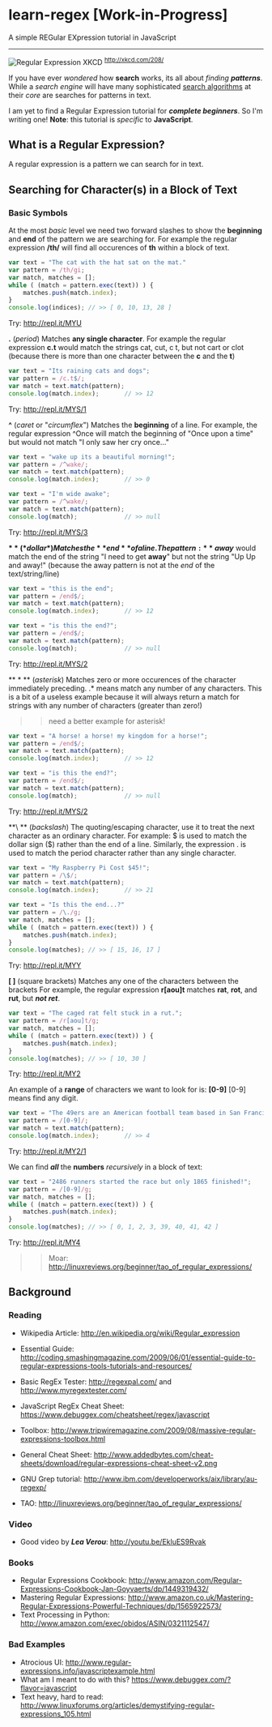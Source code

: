 learn-regex [Work-in-Progress]
===========

A simple REGular EXpression tutorial in JavaScript

- - -

![Regular Expression XKCD](http://imgs.xkcd.com/comics/regular_expressions.png "RegEx save the day")
<sup>http://xkcd.com/208/</sup>

If you have ever *wondered* how **search** works, 
its all about *finding* ***patterns***.
While a *search engine* will have many sophisticated 
[search algorithms](http://en.wikipedia.org/wiki/Search_algorithm) at their
*core* are searches for patterns in text.


I am yet to find a Regular Expression tutorial for ***complete beginners***.
So I'm writing one! 
**Note**: this tutorial is *specific* to **JavaScript**.





## What is a Regular Expression?

A regular expression is a pattern we can search for in text.


## Searching for Character(s) in a Block of Text

### Basic Symbols

At the most *basic* level we need two forward slashes to show the **beginning**
and **end** of the pattern we are searching for.
For example the regular expression **/th/**
will find all occurences of **th** within a block of text.

```javascript
var text = "The cat with the hat sat on the mat."
var pattern = /th/gi;
var match, matches = [];
while ( (match = pattern.exec(text)) ) {
    matches.push(match.index);
}
console.log(indices); // >> [ 0, 10, 13, 28 ]
```
Try: http://repl.it/MYU


**.** (*period*) Matches **any single character**. 
For example the regular expression **c.t**
would match the strings cat, cut, c t, but not cart or clot 
(because there is more than one character between the **c** and the **t**)

```javascript
var text = "Its raining cats and dogs";
var pattern = /c.t$/;
var match = text.match(pattern);
console.log(match.index);       // >> 12
```
Try: http://repl.it/MYS/1


**^** (*caret* or "*circumflex*") Matches the **beginning** of a line. 
For example, the regular expression ^Once will match the beginning of 
"Once upon a time" but would not match "I only saw her cry once..."

```javascript
var text = "wake up its a beautiful morning!";
var pattern = /^wake/;
var match = text.match(pattern);
console.log(match.index);       // >> 0 

var text = "I'm wide awake";
var pattern = /^wake/;
var match = text.match(pattern);
console.log(match);             // >> null
```
Try: http://repl.it/MYS/3


**$** (*dollar*) Matches the **end** of a line. 
The pattern: **away$** would match the end of the string 
"I need to get **away**" but not the string "Up Up and away!" 
(because the away pattern is not at the *end* of the text/string/line) 

```javascript
var text = "this is the end";
var pattern = /end$/;
var match = text.match(pattern);
console.log(match.index);       // >> 12

var text = "is this the end?";
var pattern = /end$/;
var match = text.match(pattern);
console.log(match);             // >> null
```
Try: http://repl.it/MYS/2


** * ** (*asterisk*) Matches zero or more occurences of the character 
immediately preceding. .* means match any number of any characters.
This is a bit of a useless example because it will always return a
match for strings with any number of characters (greater than zero!)

>> need a better example for asterisk! 

```javascript
var text = "A horse! a horse! my kingdom for a horse!";
var pattern = /end$/;
var match = text.match(pattern);
console.log(match.index);       // >> 12

var text = "is this the end?";
var pattern = /end$/;
var match = text.match(pattern);
console.log(match);             // >> null
```
Try: http://repl.it/MYS/2


**\ ** (*backslash*) The quoting/escaping character, 
use it to treat the next character as an ordinary character. 
For example: \$ is used to match the dollar sign ($) 
rather than the end of a line. Similarly, the expression \. is used to match 
the period character rather than any single character. 


```javascript
var text = "My Raspberry Pi Cost $45!";
var pattern = /\$/;
var match = text.match(pattern);
console.log(match.index);       // >> 21

var text = "Is this the end...?"
var pattern = /\./g;
var match, matches = [];
while ( (match = pattern.exec(text)) ) {
    matches.push(match.index);
}
console.log(matches); // >> [ 15, 16, 17 ]
```
Try: http://repl.it/MYY


**[ ]** (square brackets) Matches any one of the characters between 
the brackets For example, the regular expression **r[aou]t** 
matches **rat**, **rot**, and **rut**, but ***not ret***.

```javascript
var text = "The caged rat felt stuck in a rut.";
var pattern = /r[aou]t/g;
var match, matches = [];
while ( (match = pattern.exec(text)) ) {
    matches.push(match.index);
}
console.log(matches); // >> [ 10, 30 ]
```
Try: http://repl.it/MY2


An example of a **range** of characters we want to look for is: **[0-9]**
[0-9] means find any digit.

```javascript
var text = "The 49ers are an American football team based in San Francisco, California";
var pattern = /[0-9]/;
var match = text.match(pattern);
console.log(match.index);       // >> 4
```
Try: http://repl.it/MY2/1

We can find ***all*** the **numbers** *recursively* in a block of text:

```javascript
var text = "2486 runners started the race but only 1865 finished!";
var pattern = /[0-9]/g;
var match, matches = [];
while ( (match = pattern.exec(text)) ) {
    matches.push(match.index);
}
console.log(matches); // >> [ 0, 1, 2, 3, 39, 40, 41, 42 ]
```
Try: http://repl.it/MY4



>> Moar: http://linuxreviews.org/beginner/tao_of_regular_expressions/


## Background 

### Reading

- Wikipedia Article: http://en.wikipedia.org/wiki/Regular_expression
- Essential Guide: http://coding.smashingmagazine.com/2009/06/01/essential-guide-to-regular-expressions-tools-tutorials-and-resources/
- Basic RegEx Tester: http://regexpal.com/ and http://www.myregextester.com/
- JavaScript RegEx Cheat Sheet: https://www.debuggex.com/cheatsheet/regex/javascript
- Toolbox: http://www.tripwiremagazine.com/2009/08/massive-regular-expressions-toolbox.html

- General Cheat Sheet: http://www.addedbytes.com/cheat-sheets/download/regular-expressions-cheat-sheet-v2.png
- GNU Grep tutorial: http://www.ibm.com/developerworks/aix/library/au-regexp/
- TAO: http://linuxreviews.org/beginner/tao_of_regular_expressions/

### Video

- Good video by ***Lea Verou***: http://youtu.be/EkluES9Rvak

### Books

- Regular Expressions Cookbook: http://www.amazon.com/Regular-Expressions-Cookbook-Jan-Goyvaerts/dp/1449319432/
- Mastering Regular Expressions: http://www.amazon.co.uk/Mastering-Regular-Expressions-Powerful-Techniques/dp/1565922573/
- Text Processing in Python: http://www.amazon.com/exec/obidos/ASIN/0321112547/

### Bad Examples

- Atrocious UI: http://www.regular-expressions.info/javascriptexample.html
- What am I meant to do with this? https://www.debuggex.com/?flavor=javascript
- Text heavy, hard to read: http://www.linuxforums.org/articles/demystifying-regular-expressions_105.html


